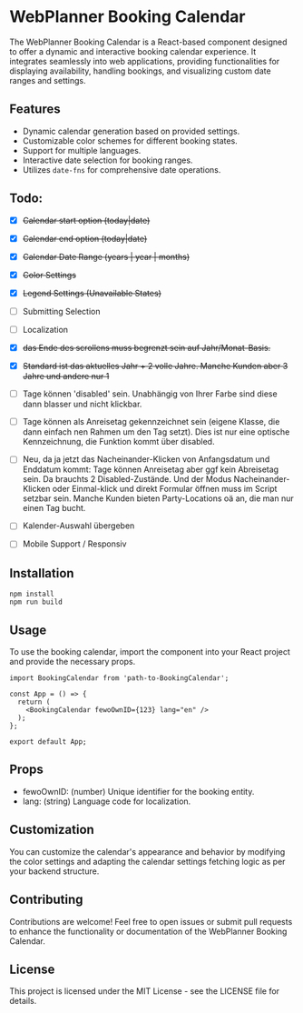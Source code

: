 # WebPlanner Booking Calendar

The WebPlanner Booking Calendar is a React-based component designed to offer a dynamic and interactive booking calendar experience. It integrates seamlessly into web applications, providing functionalities for displaying availability, handling bookings, and visualizing custom date ranges and settings.

## Features

- Dynamic calendar generation based on provided settings.
- Customizable color schemes for different booking states.
- Support for multiple languages.
- Interactive date selection for booking ranges.
- Utilizes `date-fns` for comprehensive date operations.

## Todo:
- [x] ~~Calendar start option (today|date)~~
- [x] ~~Calendar end option (today|date)~~
- [x] ~~Calendar Date Range (years | year | months)~~
- [x] ~~Color Settings~~
- [x] ~~Legend Settings (Unavailable States)~~
- [ ] Submitting Selection
- [ ] Localization
- [x] ~~das Ende des scrollens muss begrenzt sein auf Jahr/Monat-Basis.~~
- [x] ~~Standard ist das aktuelles Jahr + 2 volle Jahre. Manche Kunden aber 3 Jahre und andere nur 1~~
- [ ] Tage können 'disabled' sein. Unabhängig von Ihrer Farbe sind diese dann blasser und nicht klickbar.
- [ ] Tage können als Anreisetag gekennzeichnet sein (eigene Klasse, die dann einfach nen Rahmen um den Tag setzt). Dies ist nur eine optische Kennzeichnung, die Funktion kommt über disabled.
- [ ] Neu, da ja jetzt das Nacheinander-Klicken von Anfangsdatum und Enddatum kommt: Tage können Anreisetag aber ggf kein Abreisetag sein. Da brauchts 2 Disabled-Zustände.
Und der Modus Nacheinander-Klicken oder Einmal-klick und direkt Formular öffnen muss im Script setzbar sein. Manche Kunden bieten Party-Locations oä an, die man nur einen Tag bucht.
- [ ] Kalender-Auswahl übergeben
- [ ] Mobile Support / Responsiv





## Installation

```
npm install
npm run build
```

## Usage
To use the booking calendar, import the component into your React project and provide the necessary props.


```
import BookingCalendar from 'path-to-BookingCalendar';

const App = () => {
  return (
    <BookingCalendar fewoOwnID={123} lang="en" />
  );
};

export default App;
```

## Props
- fewoOwnID: (number) Unique identifier for the booking entity.
- lang: (string) Language code for localization.

## Customization
You can customize the calendar's appearance and behavior by modifying the color settings and adapting the calendar settings fetching logic as per your backend structure.

## Contributing
Contributions are welcome! Feel free to open issues or submit pull requests to enhance the functionality or documentation of the WebPlanner Booking Calendar.

## License
This project is licensed under the MIT License - see the LICENSE file for details.


